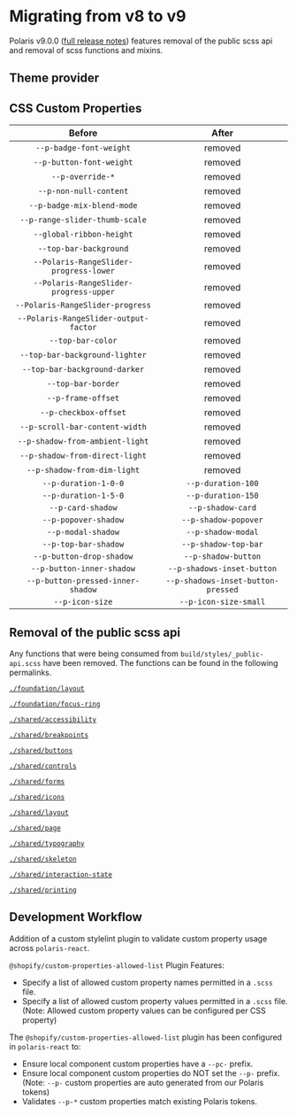 # Migrating from v8 to v9

Polaris v9.0.0 ([full release notes](https://github.com/Shopify/polaris-react/releases/tag/v9.0.0)) features removal of the public scss api and removal of scss functions and mixins.

## Theme provider

## CSS Custom Properties

|                 Before                 |               After                |
| :------------------------------------: | :--------------------------------: |
|        `--p-badge-font-weight`         |              removed               |
|        `--p-button-font-weight`        |              removed               |
|            `--p-override-*`            |              removed               |
|         `--p-non-null-content`         |              removed               |
|       `--p-badge-mix-blend-mode`       |              removed               |
|     `--p-range-slider-thumb-scale`     |              removed               |
|        `--global-ribbon-height`        |              removed               |
|         `--top-bar-background`         |              removed               |
| `--Polaris-RangeSlider-progress-lower` |              removed               |
| `--Polaris-RangeSlider-progress-upper` |              removed               |
|    `--Polaris-RangeSlider-progress`    |              removed               |
| `--Polaris-RangeSlider-output-factor`  |              removed               |
|           `--top-bar-color`            |              removed               |
|     `--top-bar-background-lighter`     |              removed               |
|     `--top-bar-background-darker`      |              removed               |
|           `--top-bar-border`           |              removed               |
|           `--p-frame-offset`           |              removed               |
|         `--p-checkbox-offset`          |              removed               |
|     `--p-scroll-bar-content-width`     |              removed               |
|    `--p-shadow-from-ambient-light`     |              removed               |
|     `--p-shadow-from-direct-light`     |              removed               |
|      `--p-shadow-from-dim-light`       |              removed               |
|          `--p-duration-1-0-0`          |         `--p-duration-100`         |
|          `--p-duration-1-5-0`          |         `--p-duration-150`         |
|           `--p-card-shadow`            |         `--p-shadow-card`          |
|          `--p-popover-shadow`          |        `--p-shadow-popover`        |
|           `--p-modal-shadow`           |         `--p-shadow-modal`         |
|          `--p-top-bar-shadow`          |        `--p-shadow-top-bar`        |
|        `--p-button-drop-shadow`        |        `--p-shadow-button`         |
|       `--p-button-inner-shadow`        |     `--p-shadows-inset-button`     |
|   `--p-button-pressed-inner-shadow`    | `--p-shadows-inset-button-pressed` |
|            `--p-icon-size`             |       `--p-icon-size-small`        |

## Removal of the public scss api

Any functions that were being consumed from `build/styles/_public-api.scss` have been removed. The functions can be found in the following permalinks.

[`./foundation/layout`](https://github.com/Shopify/polaris-react/blob/e2e6cb263bac1c5c1e607a6f6bd949a2d349d197/src/styles/foundation/_layout.scss)

[`./foundation/focus-ring`](https://github.com/Shopify/polaris-react/blob/e2e6cb263bac1c5c1e607a6f6bd949a2d349d197/src/styles/foundation/_focus-ring.scss)

[`./shared/accessibility`](https://github.com/Shopify/polaris-react/blob/e2e6cb263bac1c5c1e607a6f6bd949a2d349d197/src/styles/shared/_accessibility.scss)

[`./shared/breakpoints`](https://github.com/Shopify/polaris-react/blob/e2e6cb263bac1c5c1e607a6f6bd949a2d349d197/src/styles/shared/_breakpoints.scss)

[`./shared/buttons`](https://github.com/Shopify/polaris-react/blob/e2e6cb263bac1c5c1e607a6f6bd949a2d349d197/src/styles/shared/_buttons.scss)

[`./shared/controls`](https://github.com/Shopify/polaris-react/blob/e2e6cb263bac1c5c1e607a6f6bd949a2d349d197/src/styles/shared/_controls.scss)

[`./shared/forms`](https://github.com/Shopify/polaris-react/blob/e2e6cb263bac1c5c1e607a6f6bd949a2d349d197/src/styles/shared/_forms.scss)

[`./shared/icons`](https://github.com/Shopify/polaris-react/blob/e2e6cb263bac1c5c1e607a6f6bd949a2d349d197/src/styles/shared/_icons.scss)

[`./shared/layout`](https://github.com/Shopify/polaris-react/blob/e2e6cb263bac1c5c1e607a6f6bd949a2d349d197/src/styles/shared/_layout.scss)

[`./shared/page`](https://github.com/Shopify/polaris-react/blob/e2e6cb263bac1c5c1e607a6f6bd949a2d349d197/src/styles/shared/_page.scss)

[`./shared/typography`](https://github.com/Shopify/polaris-react/blob/e2e6cb263bac1c5c1e607a6f6bd949a2d349d197/src/styles/shared/_typography.scss)

[`./shared/skeleton`](https://github.com/Shopify/polaris-react/blob/e2e6cb263bac1c5c1e607a6f6bd949a2d349d197/src/styles/shared/_skeleton.scss)

[`./shared/interaction-state`](https://github.com/Shopify/polaris-react/blob/e2e6cb263bac1c5c1e607a6f6bd949a2d349d197/src/styles/shared/_interaction-state.scss)

[`./shared/printing`](https://github.com/Shopify/polaris-react/blob/e2e6cb263bac1c5c1e607a6f6bd949a2d349d197/src/styles/shared/_printing.scss)

## Development Workflow

Addition of a custom stylelint plugin to validate custom property usage across `polaris-react`.

`@shopify/custom-properties-allowed-list` Plugin Features:

- Specify a list of allowed custom property names permitted in a `.scss` file.
- Specify a list of allowed custom property values permitted in a `.scss` file.
  (Note: Allowed custom property values can be configured per CSS property)

The `@shopify/custom-properties-allowed-list` plugin has been configured in `polaris-react` to:

- Ensure local component custom properties have a `--pc-` prefix.
- Ensure local component custom properties do NOT set the `--p-` prefix.
  (Note: `--p-` custom properties are auto generated from our Polaris tokens)
- Validates `--p-*` custom properties match existing Polaris tokens.
